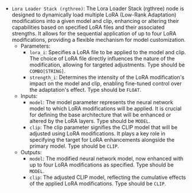 - `Lora Loader Stack (rgthree)`: The Lora Loader Stack (rgthree) node is designed to dynamically load multiple LoRA (Low-Rank Adaptation) modifications into a given model and clip, enhancing or altering their capabilities based on specified LoRA files and their associated strengths. It allows for the sequential application of up to four LoRA modifications, providing a flexible mechanism for model customization.
    - Parameters:
        - `lora_i`: Specifies a LoRA file to be applied to the model and clip. The choice of LoRA file directly influences the nature of the modification, allowing for targeted adjustments. Type should be `COMBO[STRING]`.
        - `strength_i`: Determines the intensity of the LoRA modification's impact on the model and clip, enabling fine-tuned control over the adaptation's effect. Type should be `FLOAT`.
    - Inputs:
        - `model`: The model parameter represents the neural network model to which LoRA modifications will be applied. It is crucial for defining the base architecture that will be enhanced or altered by the LoRA layers. Type should be `MODEL`.
        - `clip`: The clip parameter signifies the CLIP model that will be adjusted using LoRA modifications. It plays a key role in specifying the target for LoRA enhancements alongside the primary model. Type should be `CLIP`.
    - Outputs:
        - `model`: The modified neural network model, now enhanced with up to four LoRA modifications as specified. Type should be `MODEL`.
        - `clip`: The adjusted CLIP model, reflecting the cumulative effects of the applied LoRA modifications. Type should be `CLIP`.
